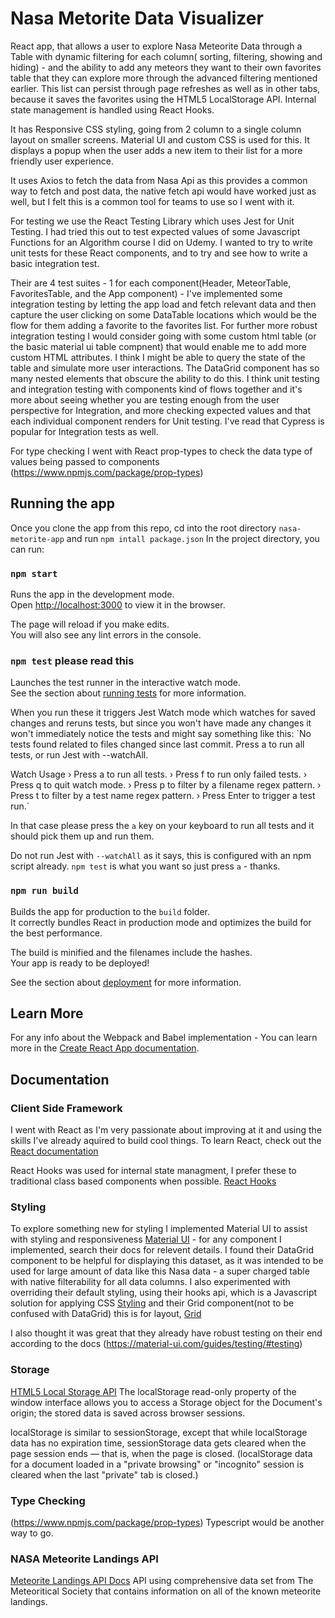 # Nasa Metorite Data Visualizer

React app, that allows a user to explore Nasa Meteorite Data through a Table with dynamic filtering for each column( sorting, filtering, showing and hiding) - and the ability to add any meteors they want to their own favorites table that they can explore more through the advanced filtering mentioned earlier. This list can persist through page refreshes as well as in other tabs, because it saves the favorites using the HTML5 LocalStorage API. Internal state management is handled using React Hooks.

It has Responsive CSS styling, going from 2 column to a single column layout on smaller screens. Material UI and custom CSS is used for this. It displays a popup when the user adds a new item to their list for a more friendly user experience.

It uses Axios to fetch the data from Nasa Api as this provides a common way to fetch and post data, the native fetch api would have worked just as well, but I felt this is a common tool for teams to use so I went with it.

For testing we use the React Testing Library which uses Jest for Unit Testing. I had tried this out to test expected values of some Javascript Functions for an Algorithm course I did on Udemy. I wanted to try to write unit tests for these React components, and to try and see how to write a basic integration test. 

Their are 4 test suites - 1 for each component(Header, MeteorTable, FavoritesTable, and the App component) -  I've implemented some integration testing by letting the app load and fetch relevant data and then capture the user clicking on some DataTable locations which would be the flow for them adding a favorite to the favorites list. For further more robust integration testing I would consider going with some custom html table (or the basic material ui table compnent) that would enable me to add more custom HTML attributes. I think I might be able to query the state of the table and simulate more user interactions. The DataGrid component has so many nested elements that obscure the ability to do this. I think unit testing and integration testing with components kind of flows together and it's more about seeing whether you are testing enough from the user perspective for Integration, and more checking expected values and that each individual component renders for Unit testing. I've read that Cypress is popular for Integration tests as well.

For type checking I went with React prop-types to check the data type of values being passed to components (https://www.npmjs.com/package/prop-types)



## Running the app

Once you clone the app from this repo, cd into the root directory `nasa-metorite-app` and run `npm intall package.json`
In the project directory, you can run:

### `npm start`

Runs the app in the development mode.\
Open [http://localhost:3000](http://localhost:3000) to view it in the browser.

The page will reload if you make edits.\
You will also see any lint errors in the console.

### `npm test` please read this

Launches the test runner in the interactive watch mode.\
See the section about [running tests](https://facebook.github.io/create-react-app/docs/running-tests) for more information.

When you run these it triggers Jest Watch mode which watches for saved changes and reruns tests, but since you won't have made any changes it won't immediately notice the tests and might say something like this:
`No tests found related to files changed since last commit.
Press a to run all tests, or run Jest with --watchAll.

Watch Usage
 › Press a to run all tests.
 › Press f to run only failed tests.
 › Press q to quit watch mode.
 › Press p to filter by a filename regex pattern.
 › Press t to filter by a test name regex pattern.
 › Press Enter to trigger a test run.`

In that case please press the `a` key on your keyboard to run all tests and it should pick them up and run them. 

Do not run Jest with `--watchAll` as it says, this is configured with an npm script already. `npm test` is what you want so just press `a` - thanks.

### `npm run build`

Builds the app for production to the `build` folder.\
It correctly bundles React in production mode and optimizes the build for the best performance.

The build is minified and the filenames include the hashes.\
Your app is ready to be deployed!

See the section about [deployment](https://facebook.github.io/create-react-app/docs/deployment) for more information.

## Learn More
For any info about the Webpack and Babel implementation - 
You can learn more in the [Create React App documentation](https://facebook.github.io/create-react-app/docs/getting-started).

## Documentation
### Client Side Framework
I went with React as I'm very passionate about improving at it and using the skills I've already aquired to build cool things.
To learn React, check out the [React documentation](https://reactjs.org/)

React Hooks was used for internal state managment, I prefer these to traditional class based components when possible. [React Hooks](https://reactjs.org/docs/hooks-intro.html)

### Styling
To explore something new for styling I implemented Material UI to assist with styling and responsiveness [Material UI](https://material-ui.com/) - for any component I implemented, search their docs for relevent details. I found their DataGrid component to be helpful for displaying this dataset, as it was intended to be used for large amount of data like this Nasa data - a super charged table with native filterability for all data columns. I also experimented with overriding their default styling, using their hooks api, which is a Javascript solution for applying CSS [Styling](https://material-ui.com/styles/basics/) and their Grid component(not to be confused with DataGrid) this is for layout, [Grid](https://material-ui.com/components/grid/)

I also thought it was great that they already have robust testing on their end according to the docs (https://material-ui.com/guides/testing/#testing)

### Storage
[HTML5 Local Storage API](https://developer.mozilla.org/en-US/docs/Web/API/Window/localStorage)
The localStorage read-only property of the window interface allows you to access a Storage object for the Document's origin; the stored data is saved across browser sessions.

localStorage is similar to sessionStorage, except that while localStorage data has no expiration time, sessionStorage data gets cleared when the page session ends — that is, when the page is closed. (localStorage data for a document loaded in a "private browsing" or "incognito" session is cleared when the last "private" tab is closed.)

### Type Checking
(https://www.npmjs.com/package/prop-types) Typescript would be another way to go.

### NASA Meteorite Landings API
[Meteorite Landings API Docs](https://data.nasa.gov/Earth-Science/Meteorite-Landings-API/c2vx-j9ed)
API using comprehensive data set from The Meteoritical Society that contains information on all of the known meteorite landings.


